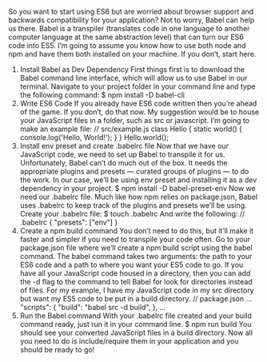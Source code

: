 So you want to start using ES6 but are worried about browser support and backwards compatibility for your application? Not to worry, Babel can help us there.
Babel is a transpiler (translates code in one language to another computer language at the same abstraction level) that can turn our ES6 code into ES5. I’m going to assume you know how to use both node and npm and have them both installed on your machine. If you don’t, start here.
1. Install Babel as Dev Dependency
First things first is to download the Babel command line interface, which will allow us to use Babel in our terminal. Navigate to your project folder in your command line and type the following command:
$ npm install -D babel-cli
2. Write ES6 Code
If you already have ES6 code written then you’re ahead of the game. If you don’t, do that now. My suggestion would be to house your JavaScript files in a folder, such as src or javascript. I’m going to make an example file:
// src/example.js
class Hello {
  static world() {
    console.log('Hello, World!');
  }
}
Hello.world();
3. Install env preset and create .babelrc file
Now that we have our JavaScript code, we need to set up Babel to transpile it for us. Unfortunately, Babel can’t do much out of the box. It needs the appropriate plugins and presets — curated groups of plugins — to do the work.
In our case, we’ll be using env preset and installing it as a dev dependency in your project.
$ npm install -D babel-preset-env
Now we need our .babelrc file. Much like how npm relies on package.json, Babel uses .babelrc to keep track of the plugins and presets we’ll be using.
Create your .babelrc file:
$ touch .babelrc
And write the following:
// .babelrc
{
  "presets": ["env"]
}
4. Create a npm build command
You don’t need to do this, but it’ll make it faster and simpler if you need to transpile your code often.
Go to your package.json file where we’ll create a npm build script using the babel command. The babel command takes two arguments: the path to your ES6 code and a path to where you want your ES5 code to go.
If you have all your JavaScript code housed in a directory, then you can add the -d flag to the command to tell Babel for look for directories instead of files. For my example, I have my JavaScript code in my src directory but want my ES5 code to be put in a build directory.
// package.json
...
"scripts": {
  "build": "babel src -d build",
},
...
5. Run the Babel command
With your .babelrc file created and your build command ready, just run it in your command line.
$ npm run build
You should see your converted JavaScript files in a build directory. Now all you need to do is include/require them in your application and you should be ready to go!
